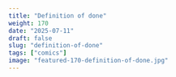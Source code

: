 ```yaml
---
title: "Definition of done"
weight: 170
date: "2025-07-11"
draft: false
slug: "definition-of-done"
tags: ["comics"]
image: "featured-170-definition-of-done.jpg"
---
```

